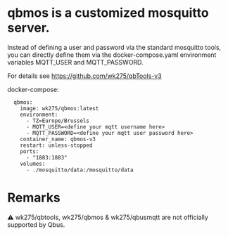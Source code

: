 # qbmos is a customized mosquitto server. 

Instead of defining a user and password via the standard mosquitto tools, you can directly define them via the docker-compose.yaml environment variables MQTT_USER and MQTT_PASSWORD.

For details see <https://github.com/wk275/qbTools-v3>

docker-compose:

````
  qbmos:
    image: wk275/qbmos:latest
    environment:
      - TZ=Europe/Brussels
      - MQTT_USER=<define your mqtt username here>
      - MQTT_PASSWORD=<define your mqtt user password here>
    container_name: qbmos-v3
    restart: unless-stopped
    ports:
      - "1883:1883"
    volumes:
      - ./mosquitto/data:/mosquitto/data
````

# Remarks

⚠️ wk275/qbtools, wk275/qbmos & wk275/qbusmqtt are not officially supported by Qbus.
